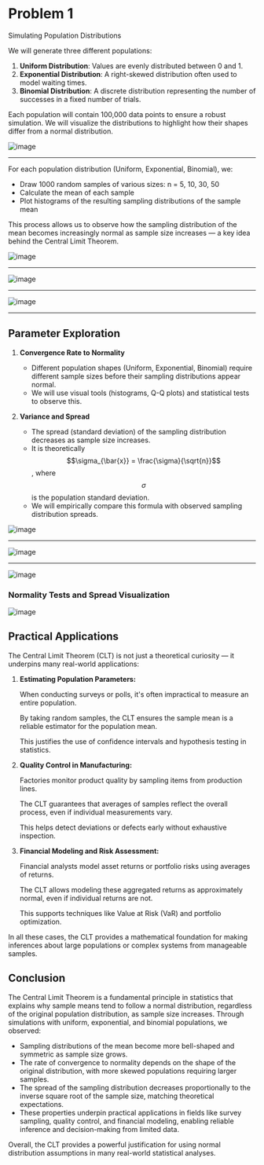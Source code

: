 # Problem 1

Simulating Population Distributions

We will generate three different populations:
1. **Uniform Distribution**: Values are evenly distributed between 0 and 1.
2. **Exponential Distribution**: A right-skewed distribution often used to model waiting times.
3. **Binomial Distribution**: A discrete distribution representing the number of successes in a fixed number of trials.

Each population will contain 100,000 data points to ensure a robust simulation.
We will visualize the distributions to highlight how their shapes differ from a normal distribution.

![image](stats1-1.png)

---

For each population distribution (Uniform, Exponential, Binomial), we:
- Draw 1000 random samples of various sizes: n = 5, 10, 30, 50
- Calculate the mean of each sample
- Plot histograms of the resulting sampling distributions of the sample mean

This process allows us to observe how the sampling distribution of the mean becomes increasingly normal as sample size increases — a key idea behind the Central Limit Theorem.

![image](stats1-2.png)

---

![image](stats1-4.png)

---
![image](stats1-3.png)

---

## Parameter Exploration

1. **Convergence Rate to Normality**
   - Different population shapes (Uniform, Exponential, Binomial) require different sample sizes before their sampling distributions appear normal.
   - We will use visual tools (histograms, Q-Q plots) and statistical tests to observe this.

2. **Variance and Spread**
   - The spread (standard deviation) of the sampling distribution decreases as sample size increases.
   - It is theoretically $$\sigma_{\bar{x}} = \frac{\sigma}{\sqrt{n}}$$, where $$\sigma$$ is the population standard deviation.
   - We will empirically compare this formula with observed sampling distribution spreads.

![image](stats1-5.png)

---

![image](stats1-6.png)

---

![image](stats1-7.png)

### Normality Tests and Spread Visualization

![image](stats1-8.png)

## Practical Applications

The Central Limit Theorem (CLT) is not just a theoretical curiosity — it underpins many real-world applications:

1. **Estimating Population Parameters:**

    When conducting surveys or polls, it's often impractical to measure an entire population.
    
    By taking random samples, the CLT ensures the sample mean is a reliable estimator for the population mean.
   
    This justifies the use of confidence intervals and hypothesis testing in statistics.

2. **Quality Control in Manufacturing:**
    
    Factories monitor product quality by sampling items from production lines.
    
    The CLT guarantees that averages of samples reflect the overall process, even if individual measurements vary.
    
    This helps detect deviations or defects early without exhaustive inspection.

3. **Financial Modeling and Risk Assessment:**
   
    Financial analysts model asset returns or portfolio risks using averages of returns.
    
    The CLT allows modeling these aggregated returns as approximately normal, even if individual returns are not.
    
    This supports techniques like Value at Risk (VaR) and portfolio optimization.

In all these cases, the CLT provides a mathematical foundation for making inferences about large populations or complex systems from manageable samples.

## Conclusion

The Central Limit Theorem is a fundamental principle in statistics that explains why sample means tend to follow a normal distribution, regardless of the original population distribution, as sample size increases. Through simulations with uniform, exponential, and binomial populations, we observed:

- Sampling distributions of the mean become more bell-shaped and symmetric as sample size grows.
- The rate of convergence to normality depends on the shape of the original distribution, with more skewed populations requiring larger samples.
- The spread of the sampling distribution decreases proportionally to the inverse square root of the sample size, matching theoretical expectations.
- These properties underpin practical applications in fields like survey sampling, quality control, and financial modeling, enabling reliable inference and decision-making from limited data.

Overall, the CLT provides a powerful justification for using normal distribution assumptions in many real-world statistical analyses.
